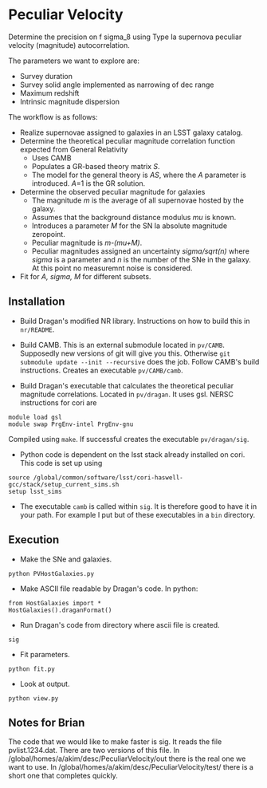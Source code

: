 # Peculiar Velocity

Determine the precision on f sigma_8 using Type Ia supernova peculiar velocity (magnitude)
autocorrelation.

The parameters we want to explore are:
* Survey duration
* Survey solid angle implemented as narrowing of dec range
* Maximum redshift
* Intrinsic magnitude dispersion

The workflow is as follows:

* Realize supernovae assigned to galaxies in an LSST galaxy catalog.
* Determine the theoretical peculiar magnitude correlation function expected from General Relativity
  * Uses CAMB
  * Populates a GR-based theory matrix *S*.
  * The model for the general theory is *AS*, where the $A$ parameter is introduced.  *A*=1 is the GR solution.
* Determine the observed peculiar magnitude for galaxies
  * The magnitude *m* is the average of all supernovae hosted by the galaxy.
  * Assumes that the background distance modulus *mu* is known.
  * Introduces a parameter *M* for the SN Ia absolute magnitude zeropoint.
  * Peculiar magnitude is *m-(mu+M)*.
  * Peculiar magnitudes assigned an uncertainty *sigma/sqrt(n)* where *sigma* is a parameter and *n* is the
number of the SNe in the galaxy.  At this point no measuremnt noise is considered.
* Fit for *A, sigma, M* for different subsets.


## Installation

* Build Dragan's modified NR library.  Instructions on how to build this in `nr/README`.

* Build CAMB.  This is an external submodule located in `pv/CAMB`.  Supposedly new versions of git will give you this.
Otherwise `git submodule update --init --recursive` does the job.  Follow CAMB's build instructions.  Creates an executable
`pv/CAMB/camb`.

* Build Dragan's executable that calculates the theoretical peculiar magnitude correlations. Located in `pv/dragan`.
It uses gsl.  NERSC instructions for cori are
```
module load gsl
module swap PrgEnv-intel PrgEnv-gnu
``` 
Compiled using `make`.  If successful creates the executable `pv/dragan/sig`.

* Python code is dependent on the lsst stack already installed
on cori.  This code is set up using
```
source /global/common/software/lsst/cori-haswell-gcc/stack/setup_current_sims.sh
setup lsst_sims
```

* The executable `camb` is called within `sig`.  It is therefore good to have it in your path.  For example I put
but of these executables in a `bin` directory.

## Execution

* Make the SNe and galaxies.
```
python PVHostGalaxies.py
```
* Make ASCII file readable by Dragan's code.  In python:
```
from HostGalaxies import *
HostGalaxies().draganFormat() 
```
* Run Dragan's code from directory where ascii file is created.
```
sig
```
* Fit parameters.
```
python fit.py
```
* Look at output.
```
python view.py
```
## Notes for Brian

The code that we would like to make faster is sig.  It reads the file pvlist.1234.dat.  There are two versions of this file.  In /global/homes/a/akim/desc/PeculiarVelocity/out there is the real one we want to use.  In /global/homes/a/akim/desc/PeculiarVelocity/test/ there is a short one that completes quickly.
